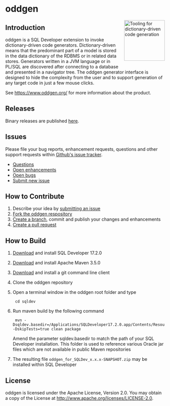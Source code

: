 # oddgen

<img src="https://raw.github.com/oddgen/oddgen/main/sqldev/src/main/resources/org/oddgen/sqldev/resources/images/oddgen_512x512_text.png" style="padding-left:15px; padding-bottom:20px" title="Tooling for dictionary-driven code generation" align="right" width="128px" />

## Introduction

oddgen is a SQL Developer extension to invoke dictionary-driven code generators. Dictionary-driven means that the predominant part of a model is stored in the data dictionary of the RDBMS or in related data stores. Generators written in a JVM language or in PL/SQL are discovered after connecting to a database and presented in a navigator tree. The oddgen generator interface is designed to hide the complexity from the user and to support generation of any target code in just a few mouse clicks.

See <https://www.oddgen.org/> for more information about the product.     

## Releases

Binary releases are published [here](https://github.com/oddgen/oddgen/releases).

## Issues
Please file your bug reports, enhancement requests, questions and other support requests within [Github's issue tracker](https://help.github.com/articles/about-issues/).

* [Questions](https://github.com/oddgen/oddgen/issues?q=is%3Aissue+label%3Aquestion)
* [Open enhancements](https://github.com/oddgen/oddgen/issues?q=is%3Aopen+is%3Aissue+label%3Aenhancement)
* [Open bugs](https://github.com/oddgen/oddgen/issues?q=is%3Aopen+is%3Aissue+label%3Abug)
* [Submit new issue](https://github.com/oddgen/oddgen/issues/new)

## How to Contribute

1. Describe your idea by [submitting an issue](https://github.com/oddgen/oddgen/issues/new)
2. [Fork the oddgen respository](https://github.com/oddgen/oddgen/fork)
3. [Create a branch](https://help.github.com/articles/creating-and-deleting-branches-within-your-repository/), commit and publish your changes and enhancements
4. [Create a pull request](https://help.github.com/articles/creating-a-pull-request/)

## How to Build

1. [Download](http://www.oracle.com/technetwork/developer-tools/sql-developer/downloads/index.html) and install SQL Developer 17.2.0
2. [Download](https://maven.apache.org/download.cgi) and install Apache Maven 3.5.0
3. [Download](https://git-scm.com/downloads) and install a git command line client
4. Clone the oddgen repository
5. Open a terminal window in the oddgen root folder and type 

		cd sqldev
		
6. Run maven build by the following command

		mvn -Dsqldev.basedir=/Applications/SQLDeveloper17.2.0.app/Contents/Resources/sqldeveloper -DskipTests=true clean package
		
	Amend the parameter sqldev.basedir to match the path of your SQL Developer installation. This folder is used to reference various Oracle jar files which are not available in public Maven repositories
7. The resulting file ```oddgen_for_SQLDev_x.x.x-SNAPSHOT.zip``` may be installed within SQL Developer

## License

oddgen is licensed under the Apache License, Version 2.0. You may obtain a copy of the License at <http://www.apache.org/licenses/LICENSE-2.0>. 
